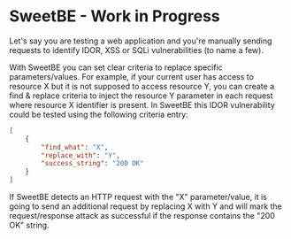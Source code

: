 # SweetBE - Work in Progress

Let's say you are testing a web application and you're manually sending requests to identify IDOR, XSS or SQLi vulnerabilities (to name a few).

With SweetBE you can set clear criteria to replace specific parameters/values. For example, if your current user has access to resource X but it is not supposed to access resource Y, you can create a find & replace criteria to inject the resource Y parameter in each request where resource X identifier is present. In SweetBE this IDOR vulnerability could be tested using the following criteria entry:

```json
[
    {
        "find_what": "X",
        "replace_with": "Y",
        "success_string": "200 OK"
    }
]
```

If SweetBE detects an HTTP request with the "X" parameter/value, it is going to send an additional request by replacing X with Y and will mark the request/response attack as successful if the response contains the "200 OK" string.
